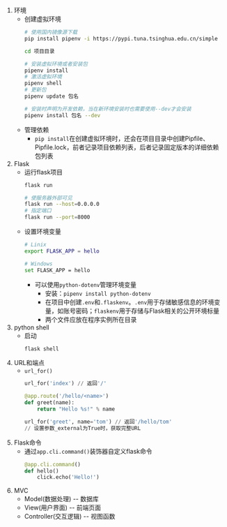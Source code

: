 1. 环境
    * 创建虚拟环境
        ```bash
        # 使用国内镜像源下载
        pip install pipenv -i https://pypi.tuna.tsinghua.edu.cn/simple

        cd 项目目录

        # 安装虚拟环境或者安装包
        pipenv install
        # 激活虚拟环境
        pipenv shell
        # 更新包
        pipenv update 包名
        
        # 安装时声明为开发依赖，当在新环境安装时也需要使用--dev才会安装
        pipenv install 包名 --dev
        ```
    * 管理依赖
        * `pip install`在创建虚拟环境时，还会在项目目录中创建Pipfile、Pipfile.lock，前者记录项目依赖列表，后者记录固定版本的详细依赖包列表
1. Flask
    * 运行flask项目
        ```bash
        flask run

        # 使服务器外部可见
        flask run --host=0.0.0.0
        # 指定端口 
        flask run --port=8000
        ```
    * 设置环境变量
        ```bash
        # Linix
        export FLASK_APP = hello
        
        # Windows
        set FLASK_APP = hello
        ```
        * 可以使用`python-dotenv`管理环境变量
            * 安装：```pipenv install python-dotenv```
            * 在项目中创建`.env`和`.flaskenv`。`.env`用于存储敏感信息的环境变量，如账号密码；`flaskenv`用于存储与Flask相关的公开环境标量
            * 两个文件应放在程序实例所在目录
1. python shell
    * 启动
        ```bash
        flask shell
        ```
1. URL和端点
    * `url_for()`
        ```python
        url_for('index') // 返回'/'
        
        @app.route('/hello/<name>')
        def greet(name):
            return "Hello %s!" % name
        
        url_for('greet', name='tom') // 返回'/hello/tom'
        // 设置参数_external为True时，获取完整URL
        ```
1. Flask命令
    * 通过`app.cli.command()`装饰器自定义flask命令
        ```python
        @app.cli.command()
        def hello()
            click.echo('Hello!')
        ```
1. MVC
    * Model(数据处理) -- 数据库
    * View(用户界面) -- 前端页面
    * Controller(交互逻辑) -- 视图函数


    


